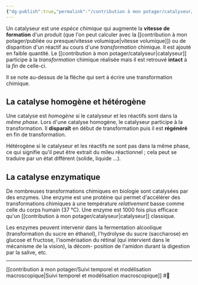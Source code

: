 ```yaml
---
{"dg-publish":true,"permalink":"/contribution à mon potager/catalyseur/"}
---
```


Un catalyseur est une *espèce chimique* qui augmente la **vitesse de formation** d'un produit (que l'on peut calculer avec la [[contribution à mon potager/publiée ou presque/vitesse volumique\|vitesse volumique]]) ou de disparition d'un réactif au cours d'une *transformation* chimique. Il est ajouté en faible quantité. Le [[contribution à mon potager/catalyseur\|catalyseur]] participe à la *transformation* chimique réalisée mais il est retrouvé **intact** à la *fin* de celle-ci. 

Il se note au-dessus de la flèche qui sert à écrire une transformation chimique.
## La catalyse homogène et hétérogène
Une catalyse est *homogène* si le catalyseur et les réactifs sont dans la *même phase*. Lors d'une catalyse homogène, le catalyseur participe à la transformation. Il **disparaît** en début de transformation puis il est **régénéré** en fin de transformation.  
  
Hétérogène si le catalyseur et les réactifs ne sont pas dans la même phase, ce qui signifie qu'il peut être extrait du mileu réactionnel ; cela peut se traduire par un état différent (solide, liquide ...).
## La catalyse enzymatique  
De nombreuses transformations chimiques en biologie sont catalysées par des enzymes. Une enzyme est une protéine qui permet d'accélérer des transformations chimiques à une température *relativement* basse comme celle du corps humain (37 °C). Une enzyme est 1000 fois plus efficace qu'un [[contribution à mon potager/catalyseur\|catalyseur]] classique.  
  
Les enzymes peuvent intervenir dans la fermentation alcoolique (transformation du sucre en éthanol), l'hydrolyse du sucre (saccharose) en glucose et fructose, l'isomérisation du rétinal (qui intervient dans le mécanisme de la vision), la décom- position de l'amidon durant la digestion par la salive, etc.  

---
[[contribution à mon potager/Suivi temporel et modélisation macroscopique\|Suivi temporel et modélisation macroscopique]] #🌲 
